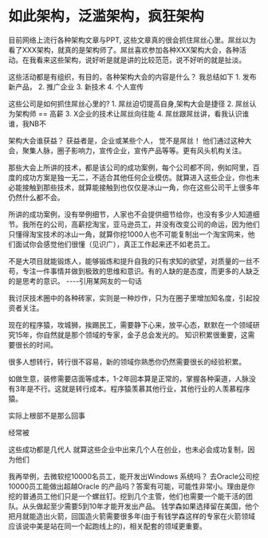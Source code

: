 # 如此架构，泛滥架构，疯狂架构

目前网络上流行各种架构文章与PPT, 这些文章真的很会抓住屌丝心里。屌丝以为看了XXX架构，就真的是架构师了。屌丝喜欢参加各种XXX架构大会，各种活动。在我看来这些架构，说好听是就是讲的比较范范，说不好听的就是扯淡。

这些活动都是有组织，有目的，各种架构大会的内容是什么？ 我总结如下 1. 发布新产品， 2. 推广企业 3. 新技术 4. 个人宣传

这些公司是如何抓住屌丝心里的? 1. 屌丝迫切提高自身,架构大会是捷径 2. 屌丝认为架构师 == 高薪 3. X企业的技术让屌丝向往能 4. 屌丝跟屌丝讲，看我认识谁谁，我NB不

架构大会谁获益？ 获益者是，企业或某些个人， 觉不是屌丝！ 他们通过这种大会，聚集人脉，圈子影响力，宣传企业，宣传产品等等。更有风头机构关注。

那些大会上所讲的技术，都是该公司的成功案例，每个公司都不同，例如阿里，百度的成功方案是独一无二，不适合其他任何企业模仿。就算进入这些企业，你也未必能接触到那些技术，就算能接触到也仅仅是冰山一角，你在这些公司干上很多年仍然什么都不会。

所讲的成功案例，没有举例细节，人家也不会提供细节给你，也没有多少人知道细节。我所在的公司，高薪挖淘宝，亚马逊员工，并没有改变公司的命运，因为他们只懂得淘宝技术的冰山一角，就算你挖1000人也不可能复制出一个淘宝网来，他们面试你会感觉他们很懂（见识广），真正工作起来还不如老员工。

不是大项目就能锻炼人，能够锻炼和提升自我的只有求知的欲望，对质量的一丝不苟，专注一件事情并做到极致的思维和意识。有的人缺的是态度，而更多的人缺乏的是思考的意识。 ----引用某网友的一句话

我讨厌技术圈中的各种砖家，实则是一种炒作，只为在圈子里增加知名度，引起投资者关注。

现在的程序猿，攻城狮，挨踢民工，需要静下心来，放平心态，默默在一个领域研究15年，你自然就是那个领域的专家，金子总会发光的。 知识积累很重要，这需要很长的时间。

很多人想转行，转行很不容易，新的领域你熟悉你仍然需要很长的经验积累。

如做生意，装修需要店面等成本，1-2年回本算是正常的，掌握各种渠道，人脉没有3年是不行。这就是转行成本。程序猿羡慕其他行业，其他行业的人羡慕程序猿。

实际上根部不是那么回事

经常被

这些成功都是几代人 就算这些企业中出来几个人在创业，也未必会成功复制，因为他们

我再举例，去微软挖10000名员工，能开发出Windows 系统吗？ 去Oracle公司挖10000员工能做出超越Oracle 的产品吗？答案有可能，可能性非常小。理由是你挖的普通员工他们只是一个螺丝钉。挖到几个主管，他们也需要一个能干活的团队。从头做起至少需要5到10年才能开发出产品。 钱学森如果选择留在美国，他个把月就能造出火箭，回国造火箭需要很多年\(由于有钱学森这样的专家在火箭领域应该说中美是站在同一个起跑线上的\)，相关配套的领域更重要。

